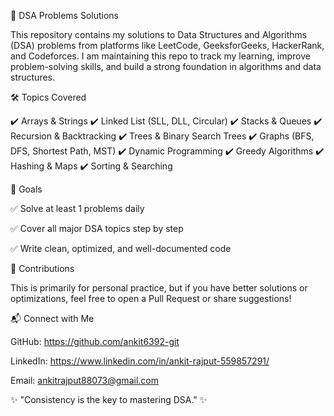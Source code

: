 🚀 DSA Problems Solutions

This repository contains my solutions to Data Structures and Algorithms (DSA) problems from platforms like LeetCode, GeeksforGeeks, HackerRank, and Codeforces.
I am maintaining this repo to track my learning, improve problem-solving skills, and build a strong foundation in algorithms and data structures.

🛠 Topics Covered

✔️ Arrays & Strings
✔️ Linked List (SLL, DLL, Circular)
✔️ Stacks & Queues
✔️ Recursion & Backtracking
✔️ Trees & Binary Search Trees
✔️ Graphs (BFS, DFS, Shortest Path, MST)
✔️ Dynamic Programming
✔️ Greedy Algorithms
✔️ Hashing & Maps
✔️ Sorting & Searching

🎯 Goals

✅ Solve at least 1 problems daily

✅ Cover all major DSA topics step by step

✅ Write clean, optimized, and well-documented code

🤝 Contributions

This is primarily for personal practice, but if you have better solutions or optimizations, feel free to open a Pull Request or share suggestions!

📬 Connect with Me

GitHub: https://github.com/ankit6392-git

LinkedIn: https://www.linkedin.com/in/ankit-rajput-559857291/

Email: ankitrajput88073@gmail.com

✨ "Consistency is the key to mastering DSA." ✨
